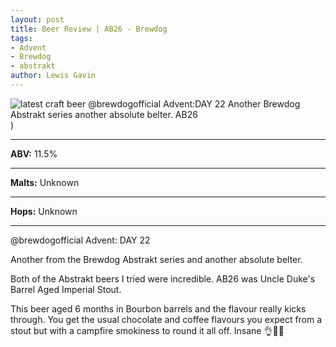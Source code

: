 ```yaml
---
layout: post
title: Beer Review | AB26 - Brewdog
tags:
- Advent
- Brewdog
- abstrakt
author: Lewis Gavin
---
```


![latest craft beer @brewdogofficial Advent:DAY 22 Another Brewdog Abstrakt series another absolute belter. AB26](https://www.lewisgavin.co.uk/beermeupplease/images/2019-01-01-@brewdogofficial-advent:day-22_another-brewdog-abstrakt-series-another-absolute-belterboth-abstrakt.png))

***
**ABV:** 11.5%

***
**Malts:** Unknown

***
**Hops:** Unknown

***

@brewdogofficial Advent: DAY 22

Another from the Brewdog Abstrakt series and another absolute belter.

Both of the Abstrakt beers I tried were incredible. AB26 was Uncle Duke's Barrel Aged Imperial Stout.

This beer aged 6 months in Bourbon barrels and the flavour really kicks through. You get the usual chocolate and coffee flavours you expect from a stout but with a campfire smokiness to round it all off. Insane 👌🙌🍻
